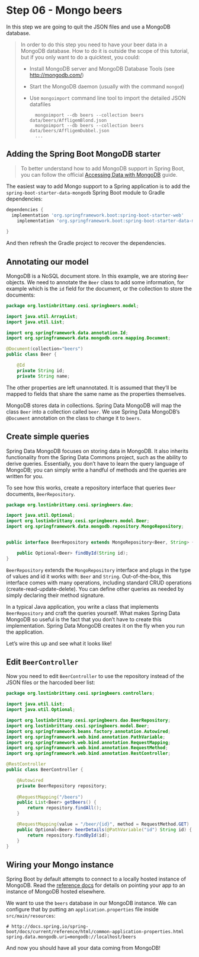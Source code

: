 # Step 06 - Mongo beers

In this step we are going to quit the JSON files and use a MongoDB database. 

> In order to do this step you need to have your beer data in a MongoDB database.
> How to do it is outside the scope of this tutorial, but if you only want to do a quicktest, you could:
>
> - Install MongoDB server and MongoDB Database Tools (see http://mongodb.com/)
> - Start the MongoDB daemon (usually with the command `mongod`)
> - Use `mongoimport` command line tool to import the detailed JSON datafiles
>
>    ```
>      mongoimport --db beers --collection beers data/beers/AffligemBlond.json
>      mongoimport --db beers --collection beers data/beers/AffligemDubbel.json
>      ...
>   ```   

## Adding the Spring Boot MongoDB starter

> To better understand how to add MongoDB support in Spring Boot, you can follow the official [Accessing Data with MongoDB](https://spring.io/guides/gs/accessing-data-mongodb/) guide.

The easiest way to add Mongo support to a Spring application is to add the `spring-boot-starter-data-mongodb` Spring Boot module to Gradle dependencies:

```groovy
dependencies {
  implementation 'org.springframework.boot:spring-boot-starter-web'
	implementation 'org.springframework.boot:spring-boot-starter-data-mongodb' 
   
}
```
And then refresh the Gradle project to recover the dependencies.

## Annotating our model

MongoDB is a NoSQL document store. In this example, we are storing `Beer` objects.
We need to annotate the `Beer` class to add some information, for example which is the `id` field for the document, or the collection to store the documents:

```java
package org.lostinbrittany.cesi.springbeers.model;

import java.util.ArrayList;
import java.util.List;

import org.springframework.data.annotation.Id;
import org.springframework.data.mongodb.core.mapping.Document;

@Document(collection="beers")
public class Beer {

	@Id
	private String id;
	private String name;
```

The other properties are left unannotated. It is assumed that they’ll be mapped to fields that share the same name as the properties themselves. 

MongoDB stores data in collections. Spring Data MongoDB will map the class `Beer` into a collection called `beer`. We use Spring Data MongoDB’s `@Document` annotation on the class to change it to `beers`.


## Create simple queries

Spring Data MongoDB focuses on storing data in MongoDB. It also inherits functionality from the Spring Data Commons project, such as the ability to derive queries. Essentially, you don’t have to learn the query language of MongoDB; you can simply write a handful of methods and the queries are written for you.

To see how this works, create a repository interface that queries `Beer` documents, `BeerRepository`.

```java
package org.lostinbrittany.cesi.springbeers.dao;

import java.util.Optional;
import org.lostinbrittany.cesi.springbeers.model.Beer;
import org.springframework.data.mongodb.repository.MongoRepository;


public interface BeerRepository extends MongoRepository<Beer, String> {

    public Optional<Beer> findById(String id);
}
```

`BeerRepository` extends the `MongoRepository` interface and plugs in the type of values and id it works with: `Beer` and `String`. Out-of-the-box, this interface comes with many operations, including standard CRUD operations (create-read-update-delete). You can define other queries as needed by simply declaring their method signature. 

In a typical Java application, you write a class that implements `BeerRepository` and craft the queries yourself. What makes Spring Data MongoDB so useful is the fact that you don’t have to create this implementation. Spring Data MongoDB creates it on the fly when you run the application.

Let’s wire this up and see what it looks like!


## Edit `BeerController` 

Now you need to edit `BeerController` to use the repository instead of the JSON files or the harcoded beer list:

```java
package org.lostinbrittany.cesi.springbeers.controllers;

import java.util.List;
import java.util.Optional;

import org.lostinbrittany.cesi.springbeers.dao.BeerRepository;
import org.lostinbrittany.cesi.springbeers.model.Beer;
import org.springframework.beans.factory.annotation.Autowired;
import org.springframework.web.bind.annotation.PathVariable;
import org.springframework.web.bind.annotation.RequestMapping;
import org.springframework.web.bind.annotation.RequestMethod;
import org.springframework.web.bind.annotation.RestController;

@RestController
public class BeerController {

	@Autowired
	private BeerRepository repository;
	
	@RequestMapping("/beers")
	public List<Beer> getBeers() {
    	return repository.findAll();
	}

	@RequestMapping(value = "/beer/{id}", method = RequestMethod.GET)
	public Optional<Beer> beerDetails(@PathVariable("id") String id) {
    	return repository.findById(id);
	}
}
```

## Wiring your Mongo instance

Spring Boot by default attempts to connect to a locally hosted instance of MongoDB. Read the [reference docs](https://docs.spring.io/spring-boot/docs/current/reference/htmlsingle/#boot-features-mongodb) for details on pointing your app to an instance of MongoDB hosted elsewhere.

We want to use the `beers` database in our MongoDB instance. We can configure that by putting an `application.properties` file inside `src/main/resources`:

```properties
# http://docs.spring.io/spring-boot/docs/current/reference/html/common-application-properties.html
spring.data.mongodb.uri=mongodb://localhost/beers
```


And now you should have all your data coming from MongoDB!